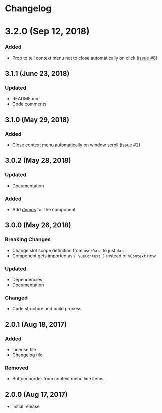 # Changelog

# 3.2.0 (Sep 12, 2018)

### Added
- Prop to tell context menu not to close automatically on click ([issue #8](https://github.com/rawilk/vue-context/issues/8))

## 3.1.1 (June 23, 2018)

### Updated
- README.md
- Code comments

## 3.1.0 (May 29, 2018)

### Added
- Close context menu automatically on window scroll ([issue #2](https://github.com/rawilk/vue-context/issues/2))

## 3.0.2 (May 28, 2018)

### Updated
- Documentation

### Added
- Add [demos](https://rawilk.github.io/vue-context) for the component

## 3.0.0 (May 26, 2018)

### Breaking Changes
- Change slot scope definition from `userData` to just `data`
- Component gets imported as `{ VueContext }` instead of `VContext` now

### Updated
- Dependencies
- Documentation

### Changed
- Code structure and build process

## 2.0.1 (Aug 18, 2017)

### Added
- License file
- Changelog file

### Removed
- Bottom border from context menu line items.

## 2.0.0 (Aug 17, 2017)
- Initial release